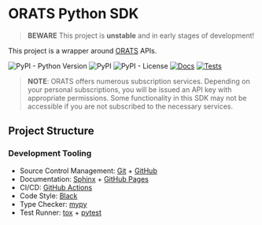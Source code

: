 # ORATS Python SDK

> **BEWARE** This project is **unstable** and in early stages of development!

This project is a wrapper around [ORATS](https://orats.com/) APIs.

![PyPI - Python Version](https://img.shields.io/pypi/pyversions/orats)
![PyPI](https://img.shields.io/pypi/v/orats)
![PyPI - License](https://img.shields.io/pypi/l/orats)
[![Docs](https://github.com/lucasmlofaro/orats-python/actions/workflows/build-docs.yml/badge.svg)](https://github.com/lucasmlofaro/orats-python/actions/workflows/build-docs.yml)
[![Tests](https://github.com/lucasmlofaro/orats-python/actions/workflows/run-tests.yml/badge.svg)](https://github.com/lucasmlofaro/orats-python/actions/workflows/run-tests.yml)

> **NOTE**: ORATS offers numerous subscription services.
Depending on your personal subscriptions, you will be issued an API key with
appropriate permissions. Some functionality in this SDK may not be accessible
if you are not subscribed to the necessary services.

## Project Structure

### Development Tooling

- Source Control Management: [Git](https://git-scm.com/) + [GitHub](https://github.com/)
- Documentation: [Sphinx](https://www.sphinx-doc.org/) + [GitHub Pages](https://pages.github.com/)
- CI/CD: [GitHub Actions](https://github.com/features/actions)
- Code Style: [Black](https://pypi.org/project/black/)
- Type Checker: [mypy](http://mypy-lang.org/)
- Test Runner: [tox](https://tox.wiki/) + [pytest](https://docs.pytest.org/)
